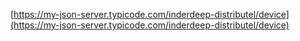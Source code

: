 [https://my-json-server.typicode.com/inderdeep-distributel/device](https://my-json-server.typicode.com/inderdeep-distributel/device)

